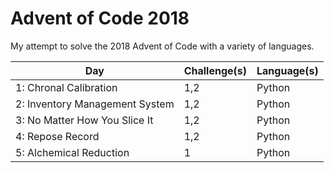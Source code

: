 # Advent of Code 2018

My attempt to solve the 2018 Advent of Code with a variety of languages.

| Day                                               | Challenge(s)| Language(s)                             |
| --------------------------------------------------| ------------| ----------------------------------------|
| 1: Chronal Calibration                            | 1,2         | Python                                  | 
| 2: Inventory Management System                    | 1,2         | Python                                  | 
| 3: No Matter How You Slice It                     | 1,2         | Python                                  | 
| 4: Repose Record                                  | 1,2         | Python                                  | 
| 5: Alchemical Reduction                           | 1           | Python                                  | 
